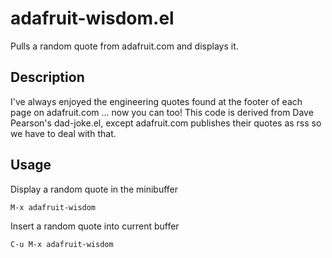 # adafruit-wisdom.el

Pulls a random quote from adafruit.com and displays it. 

## Description

I've always enjoyed the engineering quotes found at the footer of
each page on adafruit.com ... now you can too!  This code is
derived from Dave Pearson's dad-joke.el, except adafruit.com
publishes their quotes as rss so we have to deal with that.

## Usage

Display a random quote in the minibuffer

    M-x adafruit-wisdom

Insert a random quote into current buffer

    C-u M-x adafruit-wisdom

